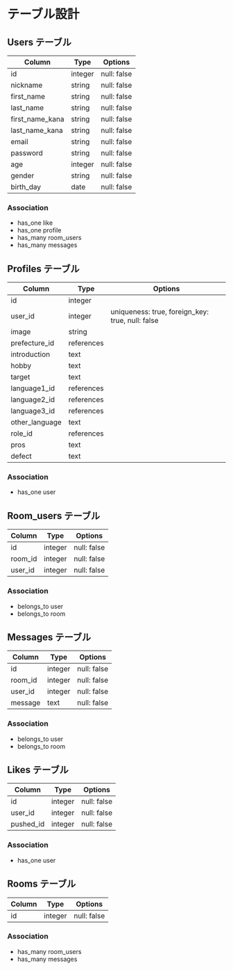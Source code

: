 # テーブル設計

## Users テーブル

| Column           | Type       | Options                        |
| ---------------- | ---------- | ------------------------------ |
| id               | integer    | null: false                    |
| nickname         | string     | null: false                    |
| first_name       | string     | null: false                    |
| last_name        | string     | null: false                    |
| first_name_kana  | string     | null: false                    |
| last_name_kana   | string     | null: false                    |
| email            | string     | null: false                    |
| password         | string     | null: false                    |
| age              | integer    | null: false                    |
| gender           | string     | null: false                    |
| birth_day        | date       | null: false                    |

### Association

- has_one like
- has_one profile
- has_many room_users 
- has_many messages


## Profiles テーブル

| Column            | Type       | Options                                            |
| ----------------- | ---------- | -------------------------------------------------- |
| id                | integer    |                                                    |
| user_id           | integer    | uniqueness: true, foreign_key: true, null: false   |
| image             | string     |                                                    |
| prefecture_id     | references |                                                    |
| introduction      | text       |                                                    |
| hobby             | text       |                                                    |
| target            | text       |                                                    |
| language1_id      | references |                                                    |
| language2_id      | references |                                                    |
| language3_id      | references |                                                    |
| other_language    | text       |                                                    |
| role_id           | references |                                                    |
| pros              | text       |                                                    |
| defect            | text       |                                                    |

### Association

- has_one user


## Room_users テーブル

| Column  | Type       | Options     |
| ------- | ---------- | ----------- |
| id      | integer    | null: false |
| room_id | integer    | null: false |
| user_id | integer    | null: false |

### Association

- belongs_to user
- belongs_to room


## Messages テーブル

| Column        | Type       | Options      |
| ------------- | ---------- | ------------ |
| id            | integer    | null: false  |
| room_id       | integer    | null: false  |
| user_id       | integer    | null: false  |
| message       | text       | null: false  |

### Association

- belongs_to user
- belongs_to room


## Likes テーブル

| Column        | Type       | Options        |
| ------------- | ---------- | -------------- |
| id            | integer    | null: false    |
| user_id       | integer    | null: false    |
| pushed_id     | integer    | null: false    |

### Association

- has_one user


## Rooms テーブル

| Column     | Type       | Options        |
| ---------- | ---------- | -------------- |
| id         | integer    | null: false    |

### Association

- has_many room_users 
- has_many messages